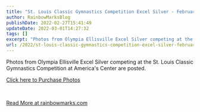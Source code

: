 ```yaml
---
title: "St. Louis Classic Gymnastics Competition Excel Silver - February 26, 2022"
author: RainbowMarksBlog
publishDate: 2022-02-27T15:41:49
updateDate: 2022-03-01T14:27:32
tags: []
excerpt: "Photos from Olympia Ellisville Excel Silver competing at the St. Louis Classic Gymnastics Competition at America's Center are posted.  Click here to Purchase Photos  &nbsp; "
url: /2022/st-louis-classic-gymnastics-competition-excel-silver-february-26-2022  # Use the generated URL with year
---
```

<p>Photos from Olympia Ellisville Excel Silver competing at the St. Louis Classic Gymnastics Competition at America's Center are posted.</p>  <p><a href="https://rainbowmarks.smugmug.com/2022/Gymnastics/StLouisClassic2022/">Click here to Purchase Photos</a></p>  <p>&nbsp;</p>  <a href="https://rainbowmarks.com/Events/2022/02/StLouisClassicGymnastics">Read More at rainbowmarks.com</a>
